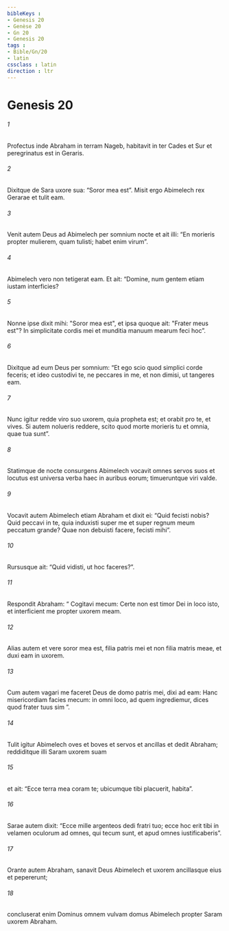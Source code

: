 ```yaml
---
bibleKeys : 
- Genesis 20
- Genèse 20
- Gn 20
- Genesis 20
tags : 
- Bible/Gn/20
- latin
cssclass : latin
direction : ltr
---
```


# Genesis 20

###### 1
Profectus inde Abraham in terram Nageb, habitavit in ter Cades et Sur et peregrinatus est in Geraris. 
###### 2
Dixitque de Sara uxore sua: “Soror mea est”. Misit ergo Abimelech rex Gerarae et tulit eam. 
###### 3
Venit autem Deus ad Abimelech per somnium nocte et ait illi: “En morieris propter mulierem, quam tulisti; habet enim virum”. 
###### 4
Abimelech vero non tetigerat eam. Et ait: “Domine, num gentem etiam iustam interficies? 
###### 5
Nonne ipse dixit mihi: "Soror mea est", et ipsa quoque ait: "Frater meus est"? In simplicitate cordis mei et munditia manuum mearum feci hoc”. 
###### 6
Dixitque ad eum Deus per somnium: “Et ego scio quod simplici corde feceris; et ideo custodivi te, ne peccares in me, et non dimisi, ut tangeres eam. 
###### 7
Nunc igitur redde viro suo uxorem, quia propheta est; et orabit pro te, et vives. Si autem nolueris reddere, scito quod morte morieris tu et omnia, quae tua sunt”.
###### 8
Statimque de nocte consurgens Abimelech vocavit omnes servos suos et locutus est universa verba haec in auribus eorum; timueruntque viri valde. 
###### 9
Vocavit autem Abimelech etiam Abraham et dixit ei: “Quid fecisti nobis? Quid peccavi in te, quia induxisti super me et super regnum meum peccatum grande? Quae non debuisti facere, fecisti mihi”. 
###### 10
Rursusque ait: “Quid vidisti, ut hoc faceres?”. 
###### 11
Respondit Abraham: “ Cogitavi mecum: Certe non est timor Dei in loco isto, et interficient me propter uxorem meam. 
###### 12
Alias autem et vere soror mea est, filia patris mei et non filia matris meae, et duxi eam in uxorem. 
###### 13
Cum autem vagari me faceret Deus de domo patris mei, dixi ad eam: Hanc misericordiam facies mecum: in omni loco, ad quem ingrediemur, dices quod frater tuus sim ”.
###### 14
Tulit igitur Abimelech oves et boves et servos et ancillas et dedit Abraham; reddiditque illi Saram uxorem suam 
###### 15
et ait: “Ecce terra mea coram te; ubicumque tibi placuerit, habita”. 
###### 16
Sarae autem dixit: “Ecce mille argenteos dedi fratri tuo; ecce hoc erit tibi in velamen oculorum ad omnes, qui tecum sunt, et apud omnes iustificaberis”. 
###### 17
Orante autem Abraham, sanavit Deus Abimelech et uxorem ancillasque eius et pepererunt; 
###### 18
concluserat enim Dominus omnem vulvam domus Abimelech propter Saram uxorem Abraham.
